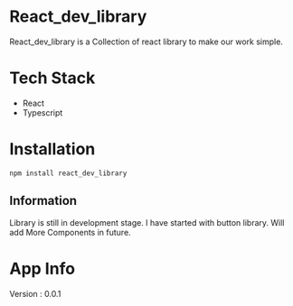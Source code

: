 
# React_dev_library

React_dev_library is a Collection of react library to make our work simple.

# Tech Stack

  - React
  - Typescript

# Installation

```
npm install react_dev_library
```

## Information

Library is still in development stage. I have started with button library. Will add More Components in future.

# App Info

Version : 0.0.1

